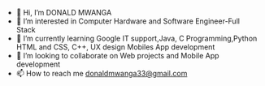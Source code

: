 - 👋 Hi, I’m DONALD MWANGA
- 👀 I’m interested in Computer Hardware and Software Engineer-Full Stack
- 🌱 I’m currently learning Google IT support,Java, C Programming,Python HTML and CSS, C++, UX design Mobiles App development
- 💞️ I’m looking to collaborate on Web projects and Mobile App development
- 📫 How to reach me donaldmwanga33@gmail.com

<!---
Donnto/Donnto is a ✨ special ✨ repository because its `README.md` (this file) appears on your GitHub profile.
You can click the Preview link to take a look at your changes.
--->
